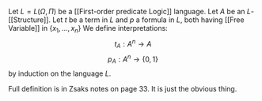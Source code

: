 Let $L=L(\Omega,\Pi)$ be a [[First-order predicate Logic]] language.
Let $A$ be an $L$-[[Structure]].
Let $t$ be a term in $L$ and $p$ a formula in $L$,
both having [[Free Variable]] in $\{ x_{1},\dots,x_{n} \}$
We define interpretations:
$$
t_{A}:A^{n}\to A
$$
$$
p_{A}:A^{n}\to \{ 0,1 \}
$$
by induction on the language $L$.

Full definition is in Zsaks notes on page 33.
It is just the obvious thing.